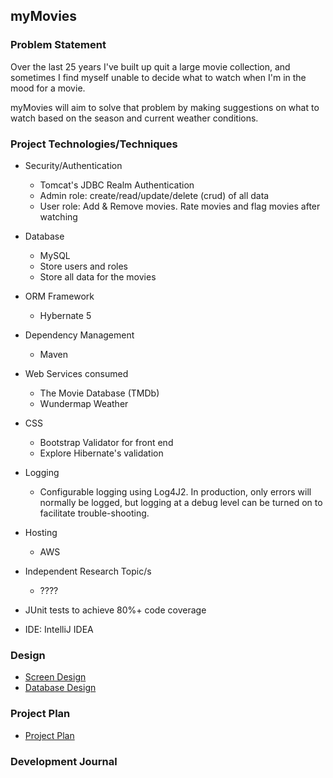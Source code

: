 ## myMovies
### Problem Statement
Over the last 25 years I've built up quit a large movie collection, and sometimes I find myself unable to decide what to watch when I'm in the mood for a movie.

myMovies will aim to solve that problem by making suggestions on what to watch based on the season and current weather conditions.

### Project Technologies/Techniques
* Security/Authentication
	* Tomcat's JDBC Realm Authentication
	* Admin role: create/read/update/delete (crud) of all data
	* User role: Add & Remove movies. Rate movies and flag movies after watching


* Database
	* MySQL
	* Store users and roles
	* Store all data for the movies


* ORM Framework
	* Hybernate 5


* Dependency Management
	* Maven


* Web Services consumed
	* The Movie Database (TMDb)
	* Wundermap Weather


* CSS
	* Bootstrap Validator for front end
   * Explore Hibernate's validation


* Logging
	* Configurable logging using Log4J2. In production, only errors will normally be logged, but logging at a debug level can be turned on to facilitate trouble-shooting.


* Hosting
	* AWS

* Independent Research Topic/s
	* ????

* JUnit tests to achieve 80%+ code coverage

* IDE: IntelliJ IDEA	  



### Design
* [Screen Design](https://github.com/jacquesmatcgithub/myMovies/blob/master/design_documents/page_design.pdf)
* [Database Design](https://github.com/jacquesmatcgithub/myMovies/blob/master/design_documents/data_design.jpeg)


### Project Plan
* [Project Plan](https://github.com/jacquesmatcgithub/myMovies/blob/master/design_documents/project_plan.md)

### Development Journal
